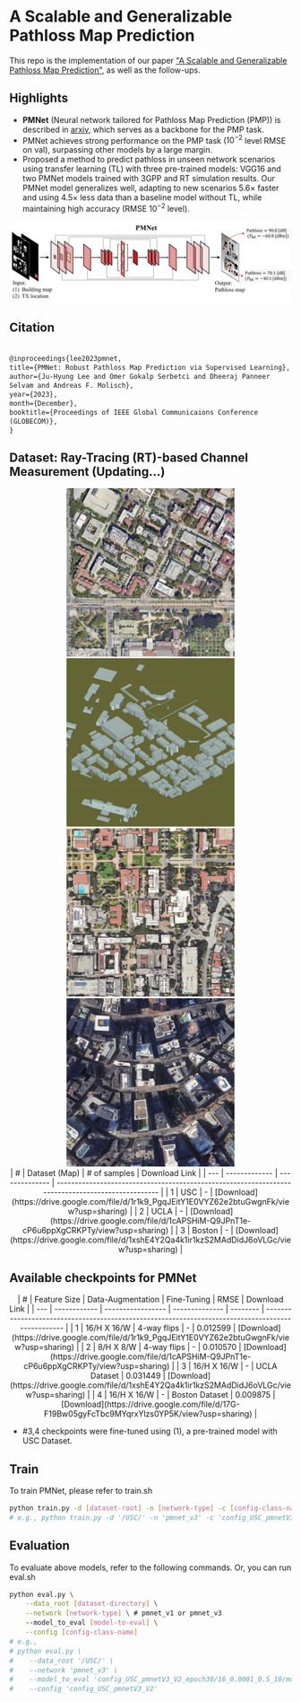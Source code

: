 # A Scalable and Generalizable Pathloss Map Prediction

This repo is the implementation of our paper ["A Scalable and Generalizable Pathloss Map Prediction"](https://arxiv.org/abs/2312.03950), as well as the follow-ups.

## Highlights
- **PMNet** (Neural network tailored for Pathloss Map Prediction (PMP)) is described in [arxiv](https://arxiv.org/abs/2103.14030), which serves as a backbone for the PMP task.
- PMNet achieves strong performance on the PMP task ($10^{-2}$ level RMSE on val), surpassing other models by a large margin.
- Proposed a method to predict pathloss in unseen network scenarios using transfer learning (TL) with three pre-trained models: VGG16 and two PMNet models trained with 3GPP and RT simulation results. Our PMNet model generalizes well, adapting to new scenarios 5.6× faster and using 4.5× less data than a baseline model without TL, while maintaining high accuracy (RMSE $10^{-2}$ level).

<!-- ![overview_PMNet](figure/overview_PMNet.png) -->
<img src="figure/overview_PMNet.jpg" alt="overview_PMNet" width="800" style="float:center" />

<!-- ## Main Results on USC RT Dataset with Pretrained Models -->

## Citation

```

@inproceedings{lee2023pmnet,
title={PMNet: Robust Pathloss Map Prediction via Supervised Learning},
author={Ju-Hyung Lee and Omer Gokalp Serbetci and Dheeraj Panneer Selvam and Andreas F. Molisch},
year={2023},
month={December},
booktitle={Proceedings of IEEE Global Communicaions Conference (GLOBECOM)},
}

```

## Dataset: Ray-Tracing (RT)-based Channel Measurement (Updating...)

<!-- ![map_USC](figure/map_USC.png)
![bldmap_3D_USC](figure/geometry_USC.png)
![map_UCLA](figure/map_UCLA.png)
![map_Boston](figure/map_Boston.png) -->
<center>
<img src="figure/map_USC.png" alt="map_USC" width="300"/> <img src="figure/geometry_USC.png" alt="bldmap_3D_USC" width="300"/> <br/>
<img src="figure/map_UCLA.png" alt="map_UCLA" width="300"/> <img src="figure/map_Boston.png" alt="map_Boston" width="300"/>
</center>

<center>
| #   | Dataset (Map) | # of samples   | Download Link                                                                                     |
| --- | ------------- | -------------- | ------------------------------------------------------------------------------------------------- |
| 1   | USC           | -              | [Download](https://drive.google.com/file/d/1r1k9_PgqJEitY1E0VYZ62e2btuGwgnFk/view?usp=sharing)    |
| 2   | UCLA          | -              | [Download](https://drive.google.com/file/d/1cAPSHiM-Q9JPnT1e-cP6u6ppXgCRKPTy/view?usp=sharing)    |
| 3   | Boston        | -              | [Download](https://drive.google.com/file/d/1xshE4Y2Qa4k1ir1kzS2MAdDidJ6oVLGc/view?usp=sharing)    |
</center>

<!-- **Download Link** <br/>
[USC Dataset](https://drive.google.com/file/d/1uk7no4GwSCQ_sKI3WWnl67llzV1iLQ4l/view?usp=sharing) <br/>
[Radiomapseer Reduced](https://drive.google.com/file/d/12eeypRCnTaCv1WyY9E-FT7ugvdsBTqDN/view?usp=sharing) <br/>
[Radiomapseer Orginal](https://drive.google.com/file/d/1PTaPpLOKraVCRZU_Tzev4D5ZO32tpqMO/view?usp=sharing) -->

## Available checkpoints for PMNet

<center>
| #   | Feature Size | Data-Augmentation | Fine-Tuning    | RMSE     | Download Link                                                                                     |
| --- | ------------ | ----------------- | -------------- | -------- | ------------------------------------------------------------------------------------------------- |
| 1   | 16/H X 16/W  | 4-way flips       | -              | 0.012599 | [Download](https://drive.google.com/file/d/1r1k9_PgqJEitY1E0VYZ62e2btuGwgnFk/view?usp=sharing)    |
| 2   | 8/H X 8/W    | 4-way flips       | -              | 0.010570 | [Download](https://drive.google.com/file/d/1cAPSHiM-Q9JPnT1e-cP6u6ppXgCRKPTy/view?usp=sharing)    |
| 3   | 16/H X 16/W  | -                 | UCLA Dataset   | 0.031449 | [Download](https://drive.google.com/file/d/1xshE4Y2Qa4k1ir1kzS2MAdDidJ6oVLGc/view?usp=sharing)    |
| 4   | 16/H X 16/W  | -                 | Boston Dataset | 0.009875 | [Download](https://drive.google.com/file/d/17G-F19Bw05gyFcTbc9MYqrxYlzs0YP5K/view?usp=sharing)    |
</center>

- #3,4 checkpoints were fine-tuned using (1), a pre-trained model with USC Dataset.

## Train

To train PMNet, please refer to train.sh

```bash
python train.py -d [dataset-root] -n [network-type] -c [config-class-name]
# e.g., python train.py -d '/USC/' -n 'pmnet_v3' -c 'config_USC_pmnetV3_V2'
```

## Evaluation

To evaluate above models, refer to the following commands. Or, you can run eval.sh

```bash
python eval.py \
    --data_root [dataset-directory] \
    --network [network-type] \ # pmnet_v1 or pmnet_v3
    --model_to_eval [model-to-eval] \
    --config [config-class-name]
# e.g.,
# python eval.py \
#    --data_root '/USC/' \
#    --network 'pmnet_v3' \
#    --model_to_eval 'config_USC_pmnetV3_V2_epoch30/16_0.0001_0.5_10/model_0.00012.pt' \
#    --config 'config_USC_pmnetV3_V2'
```



